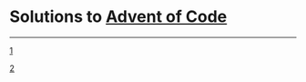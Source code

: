 # Solutions to [Advent of Code](https://adventofcode.com)

---

[1](/.solutions/1)

[2](/.solutions/2)

